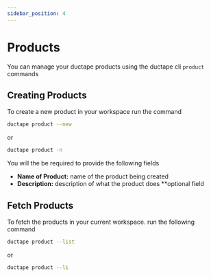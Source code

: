 ```yaml
---
sidebar_position: 4
---
```


# Products

You can manage your ductape products using the ductape cli `product` commands

## Creating Products

To create a new product in your workspace run the command

``` bash
ductape product --new
```

or

``` bash
ductape product -n
```

You will the be required to provide the following fields

- **Name of Product:** name of the product being created
- **Description:** description of what the product does **optional field

## Fetch Products

To fetch the products in your current workspace. run the following command

``` bash
ductape product --list
```

or

``` bash
ductape product --li
```